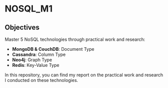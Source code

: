 # NOSQL_M1

## Objectives

Master 5 NoSQL technologies through practical work and research:

- **MongoDB & CouchDB**: Document Type
- **Cassandra**: Column Type
- **Neo4j**: Graph Type
- **Redis**: Key-Value Type
  
In this repository, you can find my report on the practical work and research I conducted on these technologies.

